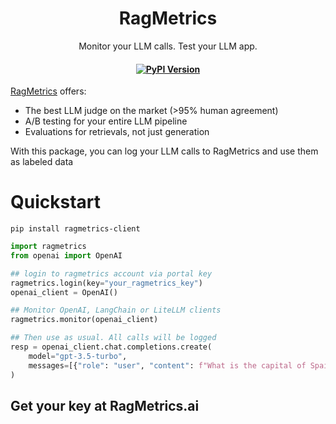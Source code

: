 <h1 align="center">RagMetrics</h1>
    <p align="center">
        Monitor your LLM calls. Test your LLM app.
    </p>
<h4 align="center">
    <a href="https://pypi.org/project/ragmetrics-client/" target="_blank">
        <img src="https://img.shields.io/pypi/v/ragmetrics-client.svg" alt="PyPI Version">
    </a>
</h4>

[RagMetrics](https://ragmetrics.ai/) offers:

- The best LLM judge on the market (>95% human agreement)
- A/B testing for your entire LLM pipeline
- Evaluations for retrievals, not just generation

With this package, you can log your LLM calls to RagMetrics and use them as labeled data

# Quickstart

```shell
pip install ragmetrics-client
```

```python
import ragmetrics
from openai import OpenAI

## login to ragmetrics account via portal key
ragmetrics.login(key="your_ragmetrics_key")
openai_client = OpenAI()

## Monitor OpenAI, LangChain or LiteLLM clients
ragmetrics.monitor(openai_client)

## Then use as usual. All calls will be logged
resp = openai_client.chat.completions.create(
    model="gpt-3.5-turbo",
    messages=[{"role": "user", "content": f"What is the capital of Spain?"}]
)
```
## Get your key at RagMetrics.ai
